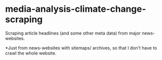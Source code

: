 # media-analysis-climate-change-scraping
Scraping article headlines (and some other meta data) from major news-websites.

*Just from news-websites with sitemaps/ archives, so that I don't have to crawl the whole website.
